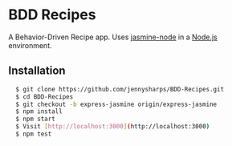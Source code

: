 # BDD Recipes
A Behavior-Driven Recipe app. Uses [jasmine-node](https://github.com/mhevery/jasmine-node) in a [Node.js](http://nodejs.org/) environment.

## Installation
``` bash
  $ git clone https://github.com/jennysharps/BDD-Recipes.git
  $ cd BDD-Recipes
  $ git checkout -b express-jasmine origin/express-jasmine
  $ npm install
  $ npm start
  $ Visit [http://localhost:3000](http://localhost:3000)
  $ npm test
```
